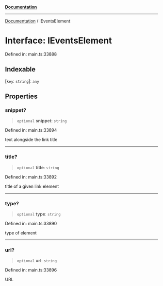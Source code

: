 [**Documentation**](../README.md)

***

[Documentation](../README.md) / IEventsElement

# Interface: IEventsElement

Defined in: main.ts:33888

## Indexable

\[`key`: `string`\]: `any`

## Properties

### snippet?

> `optional` **snippet**: `string`

Defined in: main.ts:33894

text alongside the link title

***

### title?

> `optional` **title**: `string`

Defined in: main.ts:33892

title of a given link element

***

### type?

> `optional` **type**: `string`

Defined in: main.ts:33890

type of element

***

### url?

> `optional` **url**: `string`

Defined in: main.ts:33896

URL
